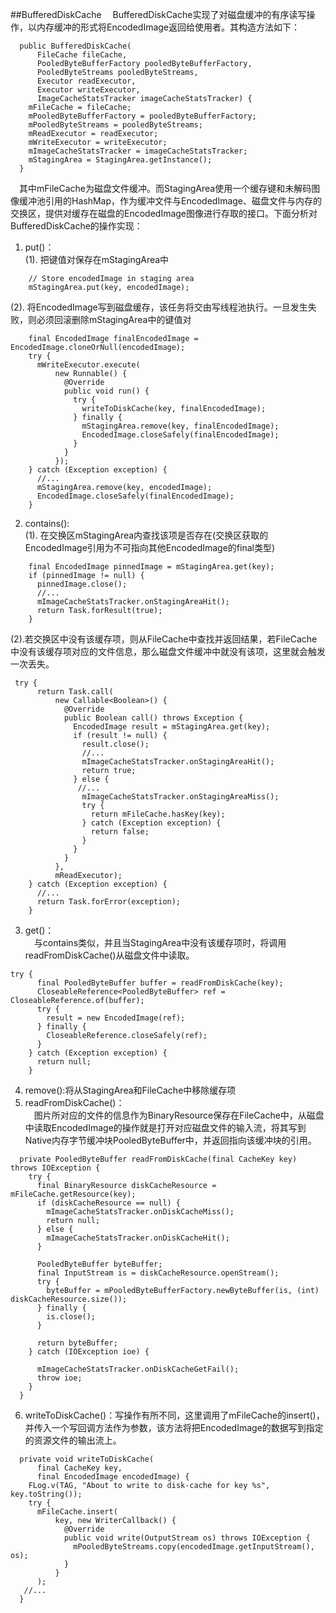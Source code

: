 ##BufferedDiskCache
&#8195;BufferedDiskCache实现了对磁盘缓冲的有序读写操作，以内存缓冲的形式将EncodedImage返回给使用者。其构造方法如下：
```
  public BufferedDiskCache(
      FileCache fileCache,
      PooledByteBufferFactory pooledByteBufferFactory,
      PooledByteStreams pooledByteStreams,
      Executor readExecutor,
      Executor writeExecutor,
      ImageCacheStatsTracker imageCacheStatsTracker) {
    mFileCache = fileCache;
    mPooledByteBufferFactory = pooledByteBufferFactory;
    mPooledByteStreams = pooledByteStreams;
    mReadExecutor = readExecutor;
    mWriteExecutor = writeExecutor;
    mImageCacheStatsTracker = imageCacheStatsTracker;
    mStagingArea = StagingArea.getInstance();
  }
```
&#8195;其中mFileCache为磁盘文件缓冲。而StagingArea使用一个缓存键和未解码图像缓冲池引用的HashMap，作为缓冲文件与EncodedImage、磁盘文件与内存的交换区，提供对缓存在磁盘的EncodedImage图像进行存取的接口。下面分析对BufferedDiskCache的操作实现：   
1. put()：   
(1). 把键值对保存在mStagingArea中
```
    // Store encodedImage in staging area
    mStagingArea.put(key, encodedImage);
```
(2). 将EncodedImage写到磁盘缓存，该任务将交由写线程池执行。一旦发生失败，则必须回滚删除mStagingArea中的键值对
```
    final EncodedImage finalEncodedImage = EncodedImage.cloneOrNull(encodedImage);
    try {
      mWriteExecutor.execute(
          new Runnable() {
            @Override
            public void run() {
              try {
                writeToDiskCache(key, finalEncodedImage);
              } finally {
                mStagingArea.remove(key, finalEncodedImage);
                EncodedImage.closeSafely(finalEncodedImage);
              }
            }
          });
    } catch (Exception exception) {
      //...
      mStagingArea.remove(key, encodedImage);
      EncodedImage.closeSafely(finalEncodedImage);
    }
```
2. contains():   
(1). 在交换区mStagingArea内查找该项是否存在(交换区获取的EncodedImage引用为不可指向其他EncodedImage的final类型)
```
    final EncodedImage pinnedImage = mStagingArea.get(key);
    if (pinnedImage != null) {
      pinnedImage.close();
      //...
      mImageCacheStatsTracker.onStagingAreaHit();
      return Task.forResult(true);
    }
```
(2).若交换区中没有该缓存项，则从FileCache中查找并返回结果，若FileCache中没有该缓存项对应的文件信息，那么磁盘文件缓冲中就没有该项，这里就会触发一次丢失。
```
 try {
      return Task.call(
          new Callable<Boolean>() {
            @Override
            public Boolean call() throws Exception {
              EncodedImage result = mStagingArea.get(key);
              if (result != null) {
                result.close();
                //...
                mImageCacheStatsTracker.onStagingAreaHit();
                return true;
              } else {
               //...
                mImageCacheStatsTracker.onStagingAreaMiss();
                try {
                  return mFileCache.hasKey(key);
                } catch (Exception exception) {
                  return false;
                }
              }
            }
          },
          mReadExecutor);
    } catch (Exception exception) {
      //...
      return Task.forError(exception);
    }
```
3. get()：   
&#8195;与contains类似，并且当StagingArea中没有该缓存项时，将调用readFromDiskCache()从磁盘文件中读取。
```
try {
      final PooledByteBuffer buffer = readFromDiskCache(key);
      CloseableReference<PooledByteBuffer> ref = CloseableReference.of(buffer);
      try {
        result = new EncodedImage(ref);
      } finally {
        CloseableReference.closeSafely(ref);
      }
    } catch (Exception exception) {
      return null;
    }
```
4. remove():将从StagingArea和FileCache中移除缓存项
5. readFromDiskCache()：   
&#8195;图片所对应的文件的信息作为BinaryResource保存在FileCache中，从磁盘中读取EncodedImage的操作就是打开对应磁盘文件的输入流，将其写到Native内存字节缓冲块PooledByteBuffer中，并返回指向该缓冲块的引用。
```
  private PooledByteBuffer readFromDiskCache(final CacheKey key) throws IOException {
    try {
      final BinaryResource diskCacheResource = mFileCache.getResource(key);
      if (diskCacheResource == null) {
        mImageCacheStatsTracker.onDiskCacheMiss();
        return null;
      } else {
        mImageCacheStatsTracker.onDiskCacheHit();
      }

      PooledByteBuffer byteBuffer;
      final InputStream is = diskCacheResource.openStream();
      try {
        byteBuffer = mPooledByteBufferFactory.newByteBuffer(is, (int) diskCacheResource.size());
      } finally {
        is.close();
      }

      return byteBuffer;
    } catch (IOException ioe) {

      mImageCacheStatsTracker.onDiskCacheGetFail();
      throw ioe;
    }
  }
```
6. writeToDiskCache()：写操作有所不同，这里调用了mFileCache的insert()，并传入一个写回调方法作为参数，该方法将把EncodedImage的数据写到指定的资源文件的输出流上。
```
  private void writeToDiskCache(
      final CacheKey key,
      final EncodedImage encodedImage) {
    FLog.v(TAG, "About to write to disk-cache for key %s", key.toString());
    try {
      mFileCache.insert(
          key, new WriterCallback() {
            @Override
            public void write(OutputStream os) throws IOException {
              mPooledByteStreams.copy(encodedImage.getInputStream(), os);
            }
          }
      );
   //...
  }
```